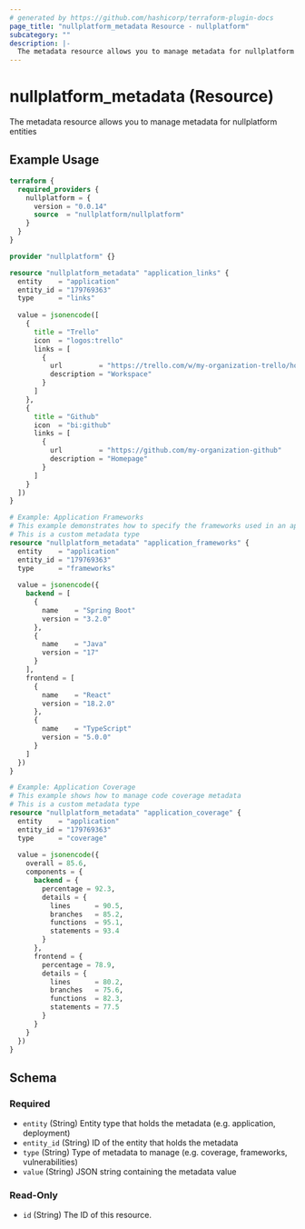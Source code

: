 ```yaml
---
# generated by https://github.com/hashicorp/terraform-plugin-docs
page_title: "nullplatform_metadata Resource - nullplatform"
subcategory: ""
description: |-
  The metadata resource allows you to manage metadata for nullplatform entities
---
```


# nullplatform_metadata (Resource)

The metadata resource allows you to manage metadata for nullplatform entities

## Example Usage

```terraform
terraform {
  required_providers {
    nullplatform = {
      version = "0.0.14"
      source  = "nullplatform/nullplatform"
    }
  }
}

provider "nullplatform" {}

resource "nullplatform_metadata" "application_links" {
  entity    = "application"
  entity_id = "179769363"
  type      = "links"
  
  value = jsonencode([
    {
      title = "Trello"
      icon  = "logos:trello"
      links = [
        {
          url         = "https://trello.com/w/my-organization-trello/home"
          description = "Workspace"
        }
      ]
    },
    {
      title = "Github"
      icon  = "bi:github"
      links = [
        {
          url         = "https://github.com/my-organization-github"
          description = "Homepage"
        }
      ]
    }
  ])
}

# Example: Application Frameworks
# This example demonstrates how to specify the frameworks used in an application
# This is a custom metadata type
resource "nullplatform_metadata" "application_frameworks" {
  entity    = "application"
  entity_id = "179769363"
  type      = "frameworks"
  
  value = jsonencode({
    backend = [
      {
        name    = "Spring Boot"
        version = "3.2.0"
      },
      {
        name    = "Java"
        version = "17"
      }
    ],
    frontend = [
      {
        name    = "React"
        version = "18.2.0"
      },
      {
        name    = "TypeScript"
        version = "5.0.0"
      }
    ]
  })
}

# Example: Application Coverage
# This example shows how to manage code coverage metadata
# This is a custom metadata type
resource "nullplatform_metadata" "application_coverage" {
  entity    = "application"
  entity_id = "179769363"
  type      = "coverage"
  
  value = jsonencode({
    overall = 85.6,
    components = {
      backend = {
        percentage = 92.3,
        details = {
          lines      = 90.5,
          branches   = 85.2,
          functions  = 95.1,
          statements = 93.4
        }
      },
      frontend = {
        percentage = 78.9,
        details = {
          lines      = 80.2,
          branches   = 75.6,
          functions  = 82.3,
          statements = 77.5
        }
      }
    }
  })
}
```

<!-- schema generated by tfplugindocs -->
## Schema

### Required

- `entity` (String) Entity type that holds the metadata (e.g. application, deployment)
- `entity_id` (String) ID of the entity that holds the metadata
- `type` (String) Type of metadata to manage (e.g. coverage, frameworks, vulnerabilities)
- `value` (String) JSON string containing the metadata value

### Read-Only

- `id` (String) The ID of this resource.
